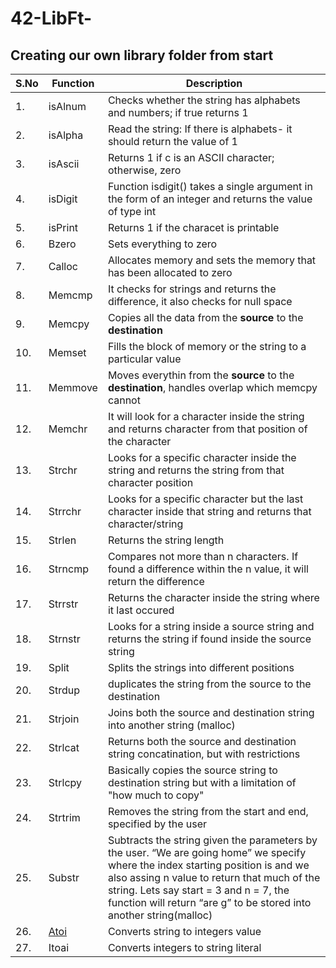 # 42-LibFt-
## Creating our own library folder from start

| S.No | Function | Description | 
|------|----------|-------------|
| 1.|  isAlnum | Checks whether the string has alphabets and numbers; if true returns 1|
| 2.| isAlpha | Read the string: If there is alphabets- it should return the value of 1 |
| 3.| isAscii | Returns 1 if c is an ASCII character; otherwise, zero |
| 4.| isDigit| Function isdigit() takes a single argument in the form of an integer and returns the value of type int|
| 5.| isPrint| Returns 1 if the characet is printable| 
| 6.| Bzero| Sets everything to zero |
| 7.| Calloc| Allocates memory and sets the memory that has been allocated to zero|
| 8.| Memcmp| It checks for strings and returns the difference, it also checks for null space|
| 9.| Memcpy| Copies all the data from the **source** to the **destination** | 
|10.| Memset| Fills the block of memory or the string to a particular value |
|11.| Memmove | Moves everythin from the **source** to the **destination**, handles overlap which memcpy cannot |
|12.| Memchr | It will look for a character inside the string and returns character from that position of the character|
|13.| Strchr | Looks for a specific character inside the string and returns the string from that character position | 
|14.| Strrchr | Looks for a specific character but the last character inside that string and returns that character/string|
|15.| Strlen | Returns the string length | 
|16.| Strncmp| Compares not more than n characters. If found a difference within the n value, it will return the difference|
|17.| Strrstr| Returns the character inside the string where it last occured |
|18.| Strnstr| Looks for a string inside a source string and returns the string if found inside the source string|
|19.| Split | Splits the strings into different positions| 
|20.| Strdup | duplicates the string from the source to the destination |
|21.| Strjoin | Joins both the source and destination string into another string (malloc) |
|22.| Strlcat | Returns both the source and destination string concatination, but with restrictions | 
|23.| Strlcpy| Basically copies the source string to destination string but with a limitation of "how much to copy" |
|24.| Strtrim | Removes the string from the start and end, specified by the user| 
|25.| Substr | Subtracts the string given the parameters by the user. “We are going home” we specify where the index starting position is and we also assing n value to return that much of the string. Lets say start = 3 and n = 7, the function will return “are g” to be stored into another string(malloc) |
|26.| [Atoi](Libft/ft_atoi.c)   | Converts string to integers value |
|27.| Itoai | Converts integers to string literal |





